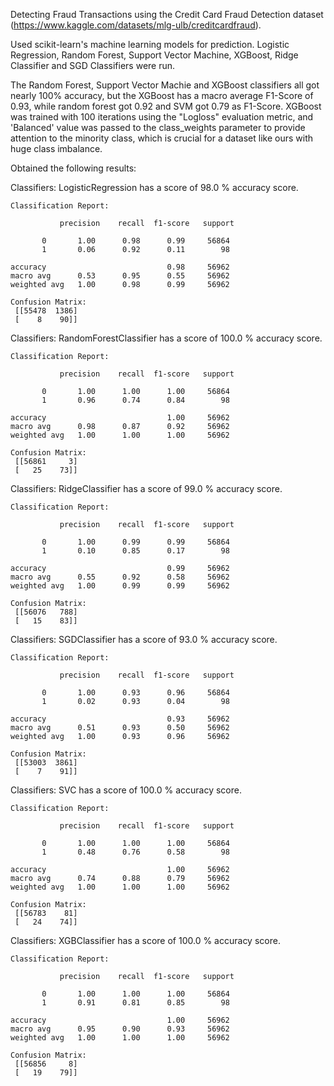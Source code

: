 Detecting Fraud Transactions using the Credit Card Fraud Detection dataset (https://www.kaggle.com/datasets/mlg-ulb/creditcardfraud).

Used scikit-learn's machine learning models for prediction. Logistic Regression, Random Forest, Support Vector Machine, XGBoost, Ridge Classifier and SGD Classifiers were run.

The Random Forest, Support Vector Machie and XGBoost classifiers all got nearly 100% accuracy, but the XGBoost has a macro average F1-Score of 0.93, while random forest got 0.92 and SVM got 0.79 as F1-Score. 
XGBoost was trained with 100 iterations using the "Logloss" evaluation metric, and 'Balanced' value was passed to the class_weights parameter to provide attention to the minority class, which is crucial for a dataset like ours with huge class imbalance.

Obtained the following results:

Classifiers:  LogisticRegression has a score of 98.0 % accuracy score.

    Classification Report: 

               precision    recall  f1-score   support

           0       1.00      0.98      0.99     56864
           1       0.06      0.92      0.11        98

    accuracy                           0.98     56962
    macro avg      0.53      0.95      0.55     56962
    weighted avg   1.00      0.98      0.99     56962

    Confusion Matrix: 
     [[55478  1386]
     [    8    90]] 


Classifiers:  RandomForestClassifier has a score of 100.0 % accuracy score.

    Classification Report: 

               precision    recall  f1-score   support

           0       1.00      1.00      1.00     56864
           1       0.96      0.74      0.84        98

    accuracy                           1.00     56962
    macro avg      0.98      0.87      0.92     56962
    weighted avg   1.00      1.00      1.00     56962

    Confusion Matrix: 
     [[56861     3]
     [   25    73]] 


Classifiers:  RidgeClassifier has a score of 99.0 % accuracy score.

    Classification Report: 

               precision    recall  f1-score   support

           0       1.00      0.99      0.99     56864
           1       0.10      0.85      0.17        98

    accuracy                           0.99     56962
    macro avg      0.55      0.92      0.58     56962
    weighted avg   1.00      0.99      0.99     56962

    Confusion Matrix: 
     [[56076   788]
     [   15    83]] 


Classifiers:  SGDClassifier has a score of 93.0 % accuracy score.

    Classification Report: 

               precision    recall  f1-score   support

           0       1.00      0.93      0.96     56864
           1       0.02      0.93      0.04        98

    accuracy                           0.93     56962
    macro avg      0.51      0.93      0.50     56962
    weighted avg   1.00      0.93      0.96     56962

    Confusion Matrix: 
     [[53003  3861]
     [    7    91]] 


Classifiers:  SVC has a score of 100.0 % accuracy score.

    Classification Report: 

               precision    recall  f1-score   support

           0       1.00      1.00      1.00     56864
           1       0.48      0.76      0.58        98

    accuracy                           1.00     56962
    macro avg      0.74      0.88      0.79     56962
    weighted avg   1.00      1.00      1.00     56962

    Confusion Matrix: 
     [[56783    81]
     [   24    74]] 


Classifiers:  XGBClassifier has a score of 100.0 % accuracy score.

    Classification Report: 

               precision    recall  f1-score   support

           0       1.00      1.00      1.00     56864
           1       0.91      0.81      0.85        98

    accuracy                           1.00     56962
    macro avg      0.95      0.90      0.93     56962
    weighted avg   1.00      1.00      1.00     56962

    Confusion Matrix: 
     [[56856     8]
     [   19    79]] 
